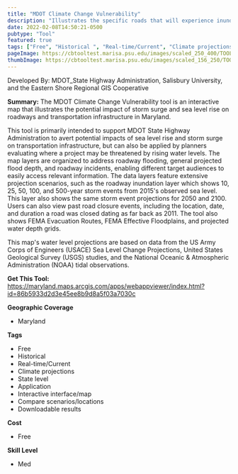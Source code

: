 ```yaml
---
title: "MDOT Climate Change Vulnerability"
description: "Illustrates the specific roads that will experience inundation due to predicted storm events. Displays projected water depth grids"
date: 2022-02-08T14:50:21-0500
pubtype: "Tool"
featured: true
tags: ["Free", "Historical ", "Real-time/Current", "Climate projections", "State level", "Application", "Interactive interface/map", "Compare scenarios/locations", "Downloadable results"]
pageImage: https://cbtooltest.marisa.psu.edu/images/scaled_250_400/TOOLID_49.0_ScreenCapture-1.png
thumbImage: https://cbtooltest.marisa.psu.edu/images/scaled_156_250/TOOLID_49.0_ScreenCapture-1.png
---
```

Developed By: MDOT_State Highway Administration, Salisbury University, and the Eastern Shore Regional GIS Cooperative

**Summary:** The MDOT Climate Change Vulnerability tool is an interactive map that illustrates the potential impact of storm surge and sea level rise on roadways and transportation infrastructure in Maryland.

This tool is primarily intended to support MDOT State Highway Administration to avert potential impacts of sea level rise and storm surge on transportation infrastructure, but can also be applied by planners evaluating where a project may be threatened by rising water levels. The map layers are organized to address roadway flooding, general projected flood depth, and roadway incidents, enabling different target audiences to easily access relevant information. The data layers feature extensive projection scenarios, such as the roadway inundation layer which shows 10, 25, 50, 100, and 500-year storm events from 2015's observed sea level. This layer also shows the same storm event projections for 2050 and 2100. Users can also view past road closure events, including the location, date, and duration a road was closed dating as far back as 2011. The tool also shows FEMA Evacuation Routes, FEMA Effective Floodplains, and projected water depth grids. 

This map's water level projections are based on data from the US Army Corps of Engineers (USACE) Sea Level Change Projections, United States Geological Survey (USGS) studies, and the National Oceanic & Atmospheric Administration (NOAA) tidal observations. 

__**Get This Tool:**__ https://maryland.maps.arcgis.com/apps/webappviewer/index.html?id=86b5933d2d3e45ee8b9d8a5f03a7030c


__**Geographic Coverage**__
- Maryland

__**Tags**__
-  Free
-  Historical 
-  Real-time/Current
-  Climate projections
-  State level
-  Application
-  Interactive interface/map
-  Compare scenarios/locations
-  Downloadable results

__**Cost**__
- Free

__**Skill Level**__
- Med
